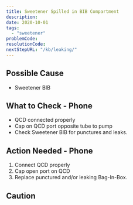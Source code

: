 ```yaml
---
title: Sweetener Spilled in BIB Compartment
description:
date: 2020-10-01
tags:
  - "sweetener"
problemCode: 
resolutionCode: 
nextStepURL: "/kb/leaking/"
---
```

## Possible Cause

- Sweetener BIB

## What to Check - Phone

- QCD connected properly
- Cap on QCD port opposite tube to pump
- Check Sweetener BIB for punctures and leaks.

## Action Needed - Phone

1) Connect QCD properly
2) Cap open port on QCD
3) Replace punctured and/or leaking Bag-In-Box.

## Caution
